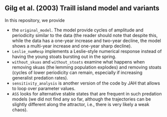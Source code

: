 ## Gilg et al. (2003) Traill island model and variants

In this repository, we provide 
* the ``original_model``. The model provide cycles of amplitude and periodicity similar to the data (the reader should note that despite this, while the data has a one-year increase and two-year decline, the model shows a multi-year increase and one-year sharp decline). 
* ``Leslie_numResp`` implements a Leslie-style numerical response instead of having the young stoats bursting out in the spring. 
* ``without_skuas`` and ``without_stoats`` examine what happens when removing skuas (the lemming population explodes) and removing stoats (cycles of lower periodicity can remain, especially if increasing generalist predation rates). 
* ``sensitivity_analysis`` is another version of the code by JAH that allows to loop over parameter values. 
* ``ASS`` looks for alternative stable states that are frequent in such predation models (we did not find any so far, although the trajectories can be slightly different along the attractor, i.e., there is very likely a weak chaos). 
